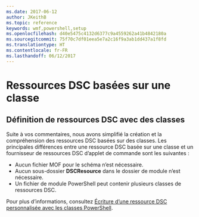 ```yaml
---
ms.date: 2017-06-12
author: JKeithB
ms.topic: reference
keywords: wmf,powershell,setup
ms.openlocfilehash: d40e5475c4132d6377c9a4559262a41b4842180a
ms.sourcegitcommit: 75f70c7df01eea5e7a2c16f9a3ab1dd437a1f8fd
ms.translationtype: HT
ms.contentlocale: fr-FR
ms.lasthandoff: 06/12/2017
---
```

# <a name="class-based-dsc-resources"></a>Ressources DSC basées sur une classe

## <a name="defining-dsc-resources-with-classes"></a>Définition de ressources DSC avec des classes

Suite à vos commentaires, nous avons simplifié la création et la compréhension des ressources DSC basées sur des classes. Les principales différences entre une ressource DSC basée sur une classe et un fournisseur de ressources DSC d’applet de commande sont les suivantes :

* Aucun fichier MOF pour le schéma n’est nécessaire.
* Aucun sous-dossier **DSCResource** dans le dossier de module n’est nécessaire.
* Un fichier de module PowerShell peut contenir plusieurs classes de ressources DSC.

Pour plus d’informations, consultez [Écriture d’une ressource DSC personnalisée avec les classes PowerShell](https://msdn.microsoft.com/powershell/dsc/authoringresource).

